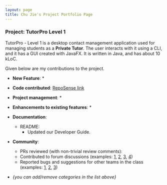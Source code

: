 ```yaml
---
layout: page
title: Chu Jie's Project Portfolio Page
---
```


### Project: TutorPro Level 1

TutorPro - Level 1 is a desktop contact management application used for managing students as a **Private Tutor**. The user interacts with it using a CLI, and it has a GUI created with JavaFX. It is written in Java, and has about 10 kLoC.

Given below are my contributions to the project.

* **New Feature**:
  *

* **Code contributed**: [RepoSense link]()

* **Project management**:
  *

* **Enhancements to existing features**:
  *

* **Documentation**:
  * README:
    * Updated our Developer Guide.


* **Community**:
  * PRs reviewed (with non-trivial review comments):
  * Contributed to forum discussions (examples: [1](), [2](), [3](), [4]())
  * Reported bugs and suggestions for other teams in the class (examples: [1](), [2](), [3]())

* _{you can add/remove categories in the list above}_
